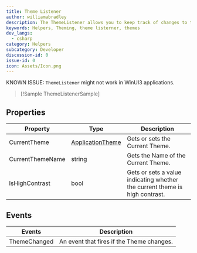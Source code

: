 ```yaml
---
title: Theme Listener
author: williamabradley
description: The ThemeListener allows you to keep track of changes to the current Application Them, and when it is changed via System Theme changes.
keywords: Helpers, Theming, theme listerner, themes
dev_langs:
  - csharp
category: Helpers
subcategory: Developer
discussion-id: 0
issue-id: 0
icon: Assets/Icon.png
---
```


KNOWN ISSUE: `ThemeListener` might not work in WinUI3 applications.

> [!Sample ThemeListenerSample]

## Properties

| Property | Type | Description |
| -- | -- | -- |
| CurrentTheme | [ApplicationTheme](/uwp/api/Windows.UI.Xaml.ApplicationTheme) | Gets or sets the Current Theme. |
| CurrentThemeName | string | Gets the Name of the Current Theme. |
| IsHighContrast | bool | Gets or sets a value indicating whether the current theme is high contrast. |


## Events

| Events | Description |
| -- | -- |
| ThemeChanged | An event that fires if the Theme changes. |
